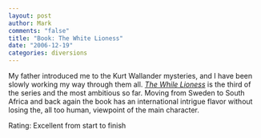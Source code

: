 ```yaml
--- 
layout: post
author: Mark
comments: "false"
title: "Book: The White Lioness"
date: "2006-12-19"
categories: diversions
---
```

My father introduced me to the Kurt Wallander mysteries, and I have been slowly working my way through them all. <i><a href="http://www.amazon.com/White-Lioness-Henning-Mankell/dp/1400031559/sr=8-1/qid=1166562636/ref=pd_bbs_1/104-2598303-1862327?ie=UTF8&s=books" title="The White Lioness">The While Lioness</a></i> is the third of the series and the most ambitious so far. Moving from Sweden to South Africa and back again the book has an international intrigue flavor without losing the, all too human, viewpoint of the main character.

Rating: Excellent from start to finish
